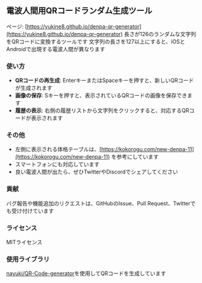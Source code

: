 ## 電波人間用QRコードランダム生成ツール
ページ: [https://yukine8.github.io/denpa-qr-generator](https://yukine8.github.io/denpa-qr-generator)
長さが126のランダムな文字列をQRコードに変換するツールです
文字列の長さを127以上にすると、iOSとAndroidで出現する電波人間が異なります

### 使い方
-   **QRコードの再生成**: EnterキーまたはSpaceキーを押すと、新しいQRコードが生成されます
-   **画像の保存**: Sキーを押すと、表示されているQRコードの画像を保存できます
-   **履歴の表示**: 右側の履歴リストから文字列をクリックすると、対応するQRコードが表示されます

### その他
- 左側に表示される体格テーブルは、[https://kokorogu.com/new-denpa-11](https://kokorogu.com/new-denpa-11) を参考にしています
-   スマートフォンにも対応しています
-   良い電波人間が出たら、ぜひTwitterやDiscordでシェアしてください

### 貢献
バグ報告や機能追加のリクエストは、GitHubのIssue、Pull Request、Twitterでも受け付けています

### ライセンス
MITライセンス

### 使用ライブラリ
[nayuki/QR-Code-generator](https://github.com/nayuki/QR-Code-generator)を使用してQRコードを生成しています